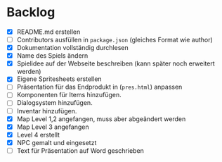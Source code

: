 # Backlog

- [x] README.md erstellen
- [ ] Contributors ausfüllen in `package.json` (gleiches Format wie author)
- [x] Dokumentation vollständig durchlesen
- [x] Name des Spiels ändern
- [x] Spielidee auf der Webseite beschreiben (kann später noch erweitert werden)
- [x] Eigene Spritesheets erstellen
- [ ] Präsentation für das Endprodukt in (`pres.html`) anpassen
- [ ] Komponenten für Items hinzufügen.
- [ ] Dialogsystem hinzufügen.
- [ ] Inventar hinzufügen.
- [x] Map Level 1,2 angefangen, muss aber abgeändert werden
- [x] Map Level 3 angefangen
- [x] Level 4 erstellt
- [x] NPC gemalt und eingesetzt
- [ ] Text für Präsentation auf Word geschrieben
